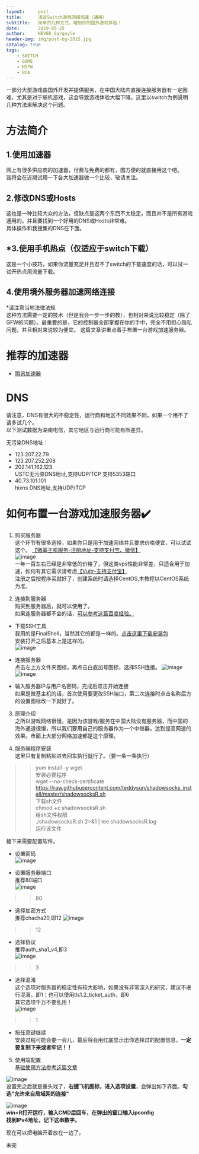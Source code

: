 ```yaml
---
layout:     post
title:      浅谈Switch游戏网络加速（通用）
subtitle:   简单的几种方式，增加你的国外游戏体验！
date:       2019-05-25
author:     NEVER_Gargoyle
header-img: img/post-bg-2015.jpg
catalog: true
tags:
    - SWITCH
    - GAME
    - NSFW
    - BOA
---
```


一部分大型游戏由国外开发并提供服务，在中国大陆内直接连接服务器有一定困难，尤其是对于联机游戏，这会导致游戏体验大幅下降。这里以switch为例说明几种方法来解决这个问题。

# 方法简介
## 1.使用加速器  
网上有很多供应商的加速器，付费与免费的都有，图方便的就直接用这个吧。  
我将会在近期试用一下各大加速器做一个比较，敬请关注。

## 2.修改DNS或Hosts  
这也是一种比较大众的方法，但缺点是这两个东西不太稳定，而且并不是所有游戏通用的。并且要找到一个好用的DNS或Hosts非常难。  
具体操作和我搜集的DNS在下面。

## *3.使用手机热点（仅适应于switch下载）  
这是一个小技巧，如果你流量充足并且忍不了switch的下载速度的话，可以试一试开热点用流量下载。

## 4.使用境外服务器加速网络连接  
*请注意当地法律法规  
这种方法需要一定的技术（但是我会一步一步的教），也相对来说比较稳定（除了GFW的问题）。最重要的是，它的控制器全部掌握在你的手中，完全不用担心隐私问题，并且相对来说较为便宜。
这篇文章讲重点着手布置一台游戏加速服务器。

# 推荐的加速器  

- [腾讯加速器](https://jiasu.qq.com/)

# DNS  

请注意，DNS有很大的不稳定性，运行商和地区不同效果不同，如果一个用不了请多试几个。  
以下测试数据为湖南电信，其它地区与运行商可能有所差异。

无污染DNS地址： 
- 123.207.22.79   
- 123.207.252.208  
- 202.141.162.123  
USTC无污染DNS地址,支持UDP/TCP 支持5353端口  
- 40.73.101.101  
hixns DNS地址,支持UDP/TCP

# 如何布置一台游戏加速服务器✔️  

1. 购买服务器  
这个环节有很多选择，如果你只是用于加速网络并且要求价格便宜，可以试试这个。
[【微基主机服务-注册地址-支持支付宝、微信】](https://idc.wiki/aff.php?aff=187)  
![image](https://user-images.githubusercontent.com/40263799/58707939-e8a09480-83e8-11e9-9c92-601ba11b7b05.png)  
一年一百左右已经是非常低的价格了，但这类vps性能非常差，只适合用于加速，如何有其它需求请考虑[【Vultr-支持支付宝】](https://www.vultr.com/?ref=7475348)  
注册之后按程序买就好了，创建系统时请选择CentOS,本教程以CentOS系统为准。

2. 连接到服务器  
购买到服务器后，就可以使用了。  
如果连服务器都不会的话，[可以参考这篇百度经验。](https://jingyan.baidu.com/article/3aed632e2b68da70108091d2.html)  
- 下载SSH工具  
我用的是FinalShell，当然其它的都是一样的。[点击这里下载安装包](http://www.hostbuf.com/downloads/finalshell_install.exe)  
安装打开之后基本上是这样的。  
![image](https://user-images.githubusercontent.com/40263799/58745162-d160b600-847f-11e9-823f-876d9926efed.png)  

- 连接服务器  
点击左上方文件夹图标，再点击白底加号图标，选择SSH连接。
![image](https://user-images.githubusercontent.com/40263799/58745190-51871b80-8480-11e9-8ed3-b94c34df819a.png)
![image](https://user-images.githubusercontent.com/40263799/58745196-6ebbea00-8480-11e9-9f24-473ec8f68ace.png)

- 输入服务器IP与用户名密码，完成后双击开始连接  
如果是微基主机的话，首次使用要更改SSH端口，第二次连接时点击名称后方的设置图标改一下就好了。  

3. 原理介绍  
之所以游戏网络很慢，是因为该游戏/服务在中国大陆没有服务器，而中国的海外通道很慢，所以我们要用自己的服务器作为一个中继器，达到提高网速的效果。市面上大部分网络加速都是这个原理。

4. 服务端程序安装  
这里只有复制粘贴进去回车执行就行了。（要一条一条执行）  
>> yum install -y wget  
>安装必要程序  
>> wget --no-check-certificate https://raw.githubusercontent.com/teddysun/shadowsocks_install/master/shadowsocksR.sh  
> 下载sh文件    
>> chmod +x shadowsocksR.sh  
> 给sh文件权限  
>> ./shadowsocksR.sh 2>&1 | tee shadowsocksR.log  
> 运行该文件   


接下来需要配置软件。  
- 设置密码  
![image](https://user-images.githubusercontent.com/40263799/58745454-d4f63c00-8483-11e9-9ae6-0c962cf6c2f5.png)

- 设置服务器端口  
推荐80端口  
![image](https://user-images.githubusercontent.com/40263799/58745465-f48d6480-8483-11e9-87ff-e3e8707a49b4.png)

>> 80

- 选择加密方式  
推荐chacha20,即12
![image](https://user-images.githubusercontent.com/40263799/58745486-3e764a80-8484-11e9-845a-09eb59442501.png)

>> 12

- 选择协议  
推荐auth_sha1_v4,即3  
![image](https://user-images.githubusercontent.com/40263799/58745527-a88eef80-8484-11e9-9a3a-8b76fb8cc733.png)

>> 3

- 选择混淆  
这个选项对服务器的稳定性有较大影响，如果没有非常深入的研究，建议不进行混淆，即1；也可以使用tls1.2_ticket_auth，即6  
其它选项千万不要乱用！  
![image](https://user-images.githubusercontent.com/40263799/58745551-d116e980-8484-11e9-8f6a-6b05ab90ab16.png)

>> 1

- 按任意键继续  
安装过程可能会要一会儿，最后将会用红底显示出你选择过的配置信息，**一定要复制下来或者牢记！！**  

5. 使用端配置  
[基础使用方法参考这篇文章](https://www.jianshu.com/p/c5582a496a3f)  

![image](https://user-images.githubusercontent.com/40263799/58745751-6a46ff80-8487-11e9-8dc9-86ad5e67072a.png)  
设置完之后就是重头戏了，**右键飞机图标，进入选项设置**，会弹出如下界面。**勾选"允许来自局域网的连接"**  

![image](https://user-images.githubusercontent.com/40263799/58745758-85b20a80-8487-11e9-96fb-85d05388b1db.png)  
**win+R打开运行，输入CMD后回车，在弹出的窗口输入ipconfig**  
**找到IPv4地址，记下这串数字。**  

现在可以把电脑开着放在一边了。


未完
